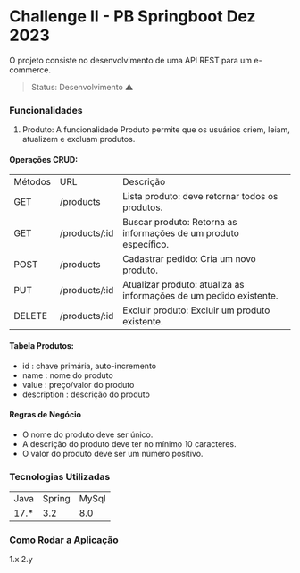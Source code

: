 # Challenge II - PB Springboot Dez 2023
O projeto consiste no desenvolvimento de uma API REST para um e-commerce.

> Status: Desenvolvimento ⚠️

### Funcionalidades
1. Produto: A funcionalidade Produto permite que os usuários criem, leiam, atualizem e excluam produtos.

#### Operações CRUD:
<table>
  <tr>
    <td>Métodos</td>
    <td>URL</td>
    <td>Descrição</td>
  </tr>
  <tr>
    <td>GET</td>
    <td>/products</td>
    <td>Lista produto: deve retornar todos os produtos.
</td>
  </tr>
  <tr>
    <td>GET</td>
    <td>/products/:id</td>
    <td>Buscar produto: Retorna as informações de um produto específico.</td>
  </tr>
    </tr>
  <tr>
    <td>POST</td>
    <td>/products</td>
    <td>Cadastrar pedido: Cria um novo produto.</td>
  </tr>
    </tr>
  <tr>
    <td>PUT</td>
    <td>/products/:id</td>
    <td>Atualizar produto: atualiza as informações de um pedido existente.</td>
  </tr>
  </tr>
    <tr>
    <td>DELETE</td>
    <td>/products/:id</td>
    <td>Excluir produto: Excluir um produto existente.</td>
  </tr>
</table>

#### Tabela Produtos:
+ id : chave primária, auto-incremento
+ name : nome do produto
+ value : preço/valor do produto
+ description : descrição do produto

#### Regras de Negócio
+ O nome do produto deve ser único.
+ A descrição do produto deve ter no mínimo 10 caracteres.
+ O valor do produto deve ser um número positivo.


### Tecnologias Utilizadas
<table>
  <tr>
    <td>Java</td>
    <td>Spring</td>
    <td>MySql</td>
  </tr>
  <tr>
    <td>17.*</td>
    <td>3.2</td>
    <td>8.0</td>
  </tr>
</table>

### Como Rodar a Aplicação
1.x
2.y
